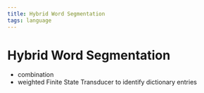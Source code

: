```yaml
---
title: Hybrid Word Segmentation
tags: language
---
```


# Hybrid Word Segmentation
- combination
- weighted Finite State Transducer to identify dictionary entries






































